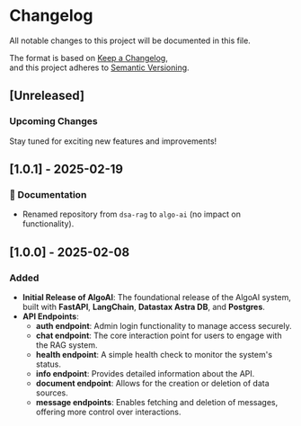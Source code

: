 # Changelog

All notable changes to this project will be documented in this file.

The format is based on [Keep a Changelog](https://keepachangelog.com/en/1.1.0/),  
and this project adheres to [Semantic Versioning](https://semver.org/spec/v2.0.0.html).

## [Unreleased]

### Upcoming Changes

Stay tuned for exciting new features and improvements!

## [1.0.1] - 2025-02-19

### 🔧 Documentation

- Renamed repository from `dsa-rag` to `algo-ai` (no impact on functionality).

## [1.0.0] - 2025-02-08

### Added

- **Initial Release of AlgoAI**: The foundational release of the AlgoAI system, built with **FastAPI**, **LangChain**, **Datastax Astra DB**, and **Postgres**.
- **API Endpoints**:
  - **auth endpoint**: Admin login functionality to manage access securely.
  - **chat endpoint**: The core interaction point for users to engage with the RAG system.
  - **health endpoint**: A simple health check to monitor the system's status.
  - **info endpoint**: Provides detailed information about the API.
  - **document endpoint**: Allows for the creation or deletion of data sources.
  - **message endpoints**: Enables fetching and deletion of messages, offering more control over interactions.
